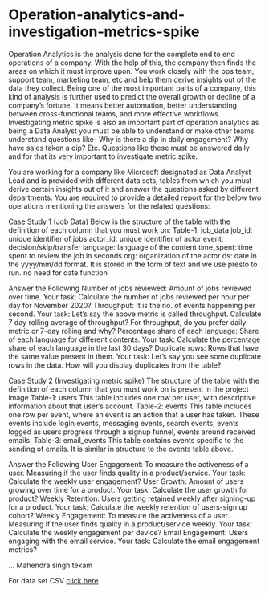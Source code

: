 # Operation-analytics-and-investigation-metrics-spike


Operation Analytics is the analysis done for the complete end to end operations of a company. With the help of this, the company then finds the areas on which it must improve upon. You work closely with the ops team, support team, marketing team, etc and help them derive insights out of the data they collect.
Being one of the most important parts of a company, this kind of analysis is further used to predict the overall growth or decline of a company’s fortune. It means better automation, better understanding between cross-functional teams, and more effective workflows.
Investigating metric spike is also an important part of operation analytics as being a Data Analyst you must be able to understand or make other teams understand questions like- Why is there a dip in daily engagement? Why have sales taken a dip? Etc. Questions like these must be answered daily and for that its very important to investigate metric spike.



You are working for a company like Microsoft designated as Data Analyst Lead and is provided with different data sets, tables from which you must derive certain insights out of it and answer the questions asked by different departments.
You are required to provide a detailed report for the below two operations mentioning the answers for the related questions:





Case Study 1 (Job Data)
Below is the structure of the table with the definition of each column that you must work on:
Table-1: job_data
job_id: unique identifier of jobs
actor_id: unique identifier of actor
event: decision/skip/transfer
language: language of the content
time_spent: time spent to review the job in seconds
org: organization of the actor
ds: date in the yyyy/mm/dd format. It is stored in the form of text and we use presto to run. no need for date function




Answer the Following
Number of jobs reviewed: Amount of jobs reviewed over time.
Your task: Calculate the number of jobs reviewed per hour per day for November 2020?
Throughput: It is the no. of events happening per second.
Your task: Let’s say the above metric is called throughput. Calculate 7 day rolling average of throughput? For throughput, do you prefer daily metric or 7-day rolling and why?
Percentage share of each language: Share of each language for different contents.
Your task: Calculate the percentage share of each language in the last 30 days?
Duplicate rows: Rows that have the same value present in them.
Your task: Let’s say you see some duplicate rows in the data. How will you display duplicates from the table?






Case Study 2 (Investigating metric spike)
The structure of the table with the definition of each column that you must work on is present in the project image
Table-1: users
This table includes one row per user, with descriptive information about that user’s account.
Table-2: events
This table includes one row per event, where an event is an action that a user has taken. These events include login events, messaging events, search events, events logged as users progress through a signup funnel, events around received emails.
Table-3: email_events
This table contains events specific to the sending of emails. It is similar in structure to the events table above.







Answer the Following
User Engagement: To measure the activeness of a user. Measuring if the user finds quality in a product/service.
Your task: Calculate the weekly user engagement?
User Growth: Amount of users growing over time for a product.
Your task: Calculate the user growth for product?
Weekly Retention: Users getting retained weekly after signing-up for a product.
Your task: Calculate the weekly retention of users-sign up cohort?
Weekly Engagement: To measure the activeness of a user. Measuring if the user finds quality in a product/service weekly.
Your task: Calculate the weekly engagement per device?
Email Engagement: Users engaging with the email service.
Your task: Calculate the email engagement metrics?





...
Mahendra singh tekam 




For data set CSV [click here](https://docs.google.com/spreadsheets/d/1LYqpnSJTQhXTKlvv04mApT7T9_LzExRKsHem3lt4YX8/edit#gid=0).
